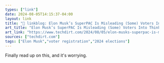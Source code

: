 ```yaml
---
types: ["link"]
date: 2024-08-05T14:15:37-04:00
layout: link
title: "🔗 linkblog: Elon Musk’s SuperPAC Is Misleading (Some) Voters Into Thinking They Registered To Vote; Collecting Tons Of Data'"
art_title: "Elon Musk’s SuperPAC Is Misleading (Some) Voters Into Thinking They Registered To Vote; Collecting Tons Of Data"
art_link: "https://www.techdirt.com/2024/08/05/elon-musks-superpac-is-misleading-some-voters-into-thinking-they-registered-to-vote-collecting-tons-of-data/"
sources: ["techdirt.com"]
tags: ["Elon Musk","voter registration","2024 elections"]
---
```

Finally read up on this, and it's worrying.
